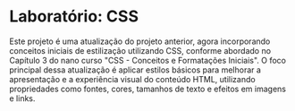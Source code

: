 # Laboratório: CSS

Este projeto é uma atualização do projeto anterior, agora incorporando conceitos iniciais de estilização utilizando CSS, conforme abordado no Capítulo 3 do nano curso "CSS - Conceitos e Formatações Iniciais". O foco principal dessa atualização é aplicar estilos básicos para melhorar a apresentação e a experiência visual do conteúdo HTML, utilizando propriedades como fontes, cores, tamanhos de texto e efeitos em imagens e links.